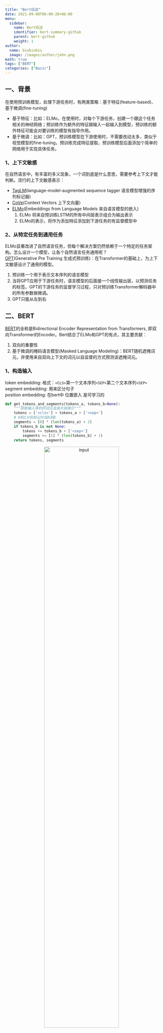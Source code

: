 ```yaml
---
title: "Bert综述"
date: 2021-09-08T06:00:20+06:00
menu:
  sidebar:
    name: Bert综述
    identifier: bert-summary-github
    parent: bert-github
    weight: 1
author:
  name: biubiobiu
  image: /images/author/john.png
math: true
tags: ["BERT"]
categories: ["Basic"]
---
```



## 一、背景
在使用预训练模型，处理下游任务时，有两类策略：基于特征(feature-based)、基于微调(fine-tuning)
  - 基于特征：比如：ELMo，在使用时，对每个下游任务，创建一个跟这个任务相关的神经网络；预训练作为额外的特征跟输入一起输入到模型，预训练的额外特征可能会对要训练的模型有指导作用。
  - 基于微调：比如：GPT，预训练模型在下游使用时，不需要改动太多，类似于视觉模型的fine-tuning，预训练完成特征提取，预训练模型后面添加个简单的网络用于实现具体任务。

### 1、上下文敏感
在自然语言中，有丰富的多义现象，一个词到底是什么意思，需要参考上下文才能判断。流行的上下文敏感表示：
  - <a href="https://arxiv.org/abs/1705.00108" target="blank">TagLM</a>(language-model-augmented sequence tagger 语言模型增强的序列标记器)
  - <a href="https://arxiv.org/abs/1708.00107" target="blank">CoVe</a>(Context Vectors 上下文向量)
  - <a href="https://arxiv.org/abs/1802.05365" target="blank">ELMo</a>(Embeddings from Language Models 来自语言模型的嵌入)
    1. ELMo 将来自预训练LSTM的所有中间层表示组合为输出表示
    2. ELMo的表示，将作为添加特征添加到下游任务的有监督模型中

### 2、从特定任务到通用任务
ELMo显著改进了自然语言任务，但每个解决方案仍然依赖于一个特定的任务架构。怎么设计一个模型，让各个自然语言任务通用呢？<br>
<a href="https://www.cs.ubc.ca/~amuham01/LING530/papers/radford2018improving.pdf" target="blank">GPT</a>(Generative Pre Training 生成式预训练)：在Transformer的基础上，为上下文敏感设计了通用的模型。

  1. 预训练一个用于表示文本序列的语言模型
  2. 当将GPT应用于下游任务时，语言模型的后面接一个线性输出层，以预测任务的标签。GPT的下游任务的监督学习过程，只对预训练Transformer解码器中的所有参数做微调。
  3. GPT只能从左到右


## 二、BERT
<a href="https://arxiv.org/abs/1810.04805" target="blank">BERT</a>的全称是Bidirectional Encoder Representation from Transformers, 即双向Transformer的Encoder。Bert结合了ELMo和GPT的有点，其主要贡献：

  1. 双向的重要性
  2. 基于微调的掩码语言模型(Masked Language Modeling)：BERT随机遮掩词元，并使用来自双向上下文的词元以自监督的方式预测该遮掩词元。

### 1、**构造输入**
token embedding: 格式：`<CLS>`第一个文本序列`<SEP>`第二个文本序列`<SEP>`<br>
segment embedding: 用来区分句子<br>
position embedding: 在bert中 位置嵌入 是可学习的<br>
```python
def get_tokens_and_segments(tokens_a, tokens_b=None):
    """获取输入序列的词元及其片段索引"""
    tokens = ['<cls>'] + tokens_a + ['<sep>']
    # 0和1分别标记片段A和B
    segments = [0] * (len(tokens_a) + 2)
    if tokens_b is not None:
        tokens += tokens_b + ['<sep>']
        segments += [1] * (len(tokens_b) + 1)
    return tokens, segments
```
<p align="center"><img src="https://s2.loli.net/2022/05/21/fzAiG9ZIhB3X1c4.jpg" width="70%" height="70%" title="input" alt="input"></p>


### 2、**MLM**
**词元维度**<br>
在预训练任务中，随机选择15%的词元作为预测的遮掩词元。
  - 80%的概率 替换为特殊词元 `<mask>` （填词）
  - 10%的概率 替换为 随机词元 （纠错）
  - 10%的概率 不做任何处理 （作弊）

```python
class MaskLM(nn.Module):
    """BERT的掩蔽语言模型任务"""
    def __init__(self, vocab_size, num_hiddens, num_inputs=768, **kwargs):
        super(MaskLM, self).__init__(**kwargs)
        self.mlp = nn.Sequential(nn.Linear(num_inputs, num_hiddens),
                                 nn.ReLU(),
                                 nn.LayerNorm(num_hiddens),
                                 nn.Linear(num_hiddens, vocab_size))

    def forward(self, X, pred_positions):
        num_pred_positions = pred_positions.shape[1]
        pred_positions = pred_positions.reshape(-1)
        batch_size = X.shape[0]
        batch_idx = torch.arange(0, batch_size)
        # 假设batch_size=2，num_pred_positions=3
        # 那么batch_idx是np.array（[0,0,0,1,1,1]）
        # batch_idx: batch * 序列大小
        batch_idx = torch.repeat_interleave(batch_idx, num_pred_positions)
        masked_X = X[batch_idx, pred_positions]
        # masked_x的形状：（batch, 每个序列中被mask词的个数, 词元特征维度）
        masked_X = masked_X.reshape((batch_size, num_pred_positions, -1))
        mlm_Y_hat = self.mlp(masked_X)
        # 输出mlm_Y_hat形状：（batch, 每个序列中被mask词的个数, vocab_size）
        return mlm_Y_hat

```


### 3、预测下一句
**句子维度**<br>
尽管MLM能够使用上下文来表示词元，但它不能显式地建模文本对之间的逻辑关系，为了帮助理解两个文本序列之间的关系，BERT在预训练中考虑了一个二元分类：预测下一句。<br>
  - 在为预训练构建句子对儿时，50%的概率 句子对儿是连续句子；50%的概率 句子对儿不是连续句子。
```python
class NextSentencePred(nn.Module):
    """BERT的下一句预测任务"""
    def __init__(self, num_inputs, **kwargs):
        super(NextSentencePred, self).__init__(**kwargs)
        self.output = nn.Linear(num_inputs, 2)

    def forward(self, X):
        # X的形状：(batchsize,num_hiddens)
        return self.output(X)
```


### 4、bert模型
```python

class BERTEncoder(nn.Module):
    """BERT编码器"""
    def __init__(self, vocab_size, num_hiddens, norm_shape, ffn_num_input,
                 ffn_num_hiddens, num_heads, num_layers, dropout,
                 max_len=1000, key_size=768, query_size=768, value_size=768,
                 **kwargs):
        super(BERTEncoder, self).__init__(**kwargs)
        self.token_embedding = nn.Embedding(vocab_size, num_hiddens)
        self.segment_embedding = nn.Embedding(2, num_hiddens) 
        self.blks = nn.Sequential()
        for i in range(num_layers):
            self.blks.add_module(f"{i}", 
                                 d2l.EncoderBlock(key_size, query_size, value_size, num_hiddens, norm_shape, 
                                                  ffn_num_input, ffn_num_hiddens, num_heads, dropout, True))
        # 在BERT中，位置嵌入是可学习的，因此我们创建一个足够长的位置嵌入参数
        self.pos_embedding = nn.Parameter(torch.randn(1, max_len, num_hiddens))

    def forward(self, tokens, segments, valid_lens):
        # 在以下代码段中，X的形状保持不变：（批量大小，最大序列长度，num_hiddens）
        X = self.token_embedding(tokens) + self.segment_embedding(segments)
        X = X + self.pos_embedding.data[:, :X.shape[1], :]
        for blk in self.blks:
            X = blk(X, valid_lens)
        return X

class BERTModel(nn.Module):
    """BERT模型"""
    def __init__(self, vocab_size, num_hiddens, norm_shape, ffn_num_input,
                 ffn_num_hiddens, num_heads, num_layers, dropout,
                 max_len=1000, key_size=768, query_size=768, value_size=768,
                 hid_in_features=768, mlm_in_features=768, nsp_in_features=768):
        super(BERTModel, self).__init__()
        self.encoder = BERTEncoder(vocab_size, num_hiddens, norm_shape, ffn_num_input, ffn_num_hiddens, num_heads, num_layers,
                    dropout, max_len=max_len, key_size=key_size, query_size=query_size, value_size=value_size)
        self.hidden = nn.Sequential(nn.Linear(hid_in_features, num_hiddens), 
                                    nn.Tanh())
        self.mlm = MaskLM(vocab_size, num_hiddens, mlm_in_features)
        self.nsp = NextSentencePred(nsp_in_features)

    def forward(self, tokens, segments, valid_lens=None, pred_positions=None):
        encoded_X = self.encoder(tokens, segments, valid_lens)
        # encoded_X 的形状：（批量大小，最大序列长度，num_hiddens）
        if pred_positions is not None:
            mlm_Y_hat = self.mlm(encoded_X, pred_positions)
        else:
            mlm_Y_hat = None
        # 用于下一句预测的多层感知机分类器的隐藏层，0是“<cls>”标记的索引
        nsp_Y_hat = self.nsp(self.hidden(encoded_X[:, 0, :]))
        return encoded_X, mlm_Y_hat, nsp_Y_hat
```


## 总结

BERT虽然对上下文有很强的编码能力，但是缺乏细粒度语义的表示。比如：</br>
  - The sky is blue today.
  - The sea is blue today.
sky 和sea 明明是天和海的区别，却因为上下文一样而得到极为相似的编码。细粒度表示能力的缺失会对真实任务造成很大的影响。

## 参考



